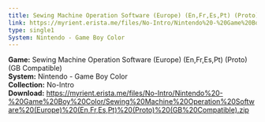 ```yaml
---
title: Sewing Machine Operation Software (Europe) (En,Fr,Es,Pt) (Proto) (GB Compatible)
link: https://myrient.erista.me/files/No-Intro/Nintendo%20-%20Game%20Boy%20Color/Sewing%20Machine%20Operation%20Software%20(Europe)%20(En,Fr,Es,Pt)%20(Proto)%20(GB%20Compatible).zip
type: single1
System: Nintendo - Game Boy Color
---
```

<b>Game:</b> Sewing Machine Operation Software (Europe) (En,Fr,Es,Pt) (Proto) (GB Compatible)<br>
<b>System:</b> Nintendo - Game Boy Color<br>
<b>Collection:</b> No-Intro<br>
<b>Download:</b> https://myrient.erista.me/files/No-Intro/Nintendo%20-%20Game%20Boy%20Color/Sewing%20Machine%20Operation%20Software%20(Europe)%20(En,Fr,Es,Pt)%20(Proto)%20(GB%20Compatible).zip